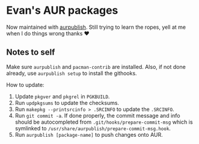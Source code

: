# Evan's AUR packages

Now maintained with [aurpublish](https://github.com/eli-schwartz/aurpublish).
Still trying to learn the ropes, yell at me when I do things wrong thanks ♥️

## Notes to self

Make sure `aurpublish` and `pacman-contrib` are installed. Also, if not done
already, use `aurpublish setup` to install the githooks.

How to update:

1. Update `pkgver` and `pkgrel` in `PGKBUILD`.
2. Run `updpkgsums` to update the checksums.
3. Run `makepkg --printsrcinfo > .SRCINFO` to update the `.SRCINFO`.
4. Run `git commit -a`. If done properly, the commit message and info should be
   autocompleted from `.git/hooks/prepare-commit-msg` which is symlinked to
   `/usr/share/aurpublish/prepare-commit-msg.hook`.
5. Run `aurpublish [package-name]` to push changes onto AUR.
